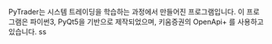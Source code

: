 PyTrader는 시스템 트레이딩을 학습하는 과정에서 만들어진 프로그램입니다.
이 프로그램은 파이썬3, PyQt5을 기반으로 제작되었으며,
키움증권의 OpenApi+ 를 사용하고 있습니다.
ss
